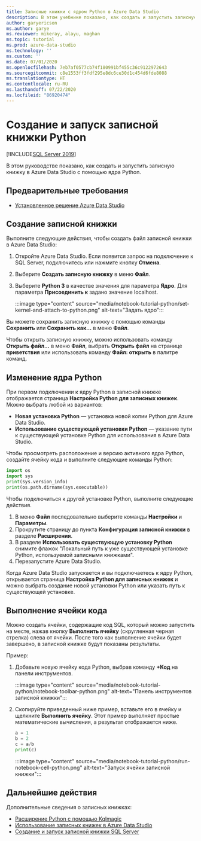 ```yaml
---
title: Записные книжки с ядром Python в Azure Data Studio
description: В этом учебнике показано, как создать и запустить записную книжку Python.
author: garyericson
ms.author: garye
ms.reviewer: mikeray, alayu, maghan
ms.topic: tutorial
ms.prod: azure-data-studio
ms.technology: ''
ms.custom: ''
ms.date: 07/01/2020
ms.openlocfilehash: 7eb7af0577cb74f180991bf455c36c9122972643
ms.sourcegitcommit: c8e1553ff3fdf295e8dc6ce30d1c454d6fde8088
ms.translationtype: HT
ms.contentlocale: ru-RU
ms.lasthandoff: 07/22/2020
ms.locfileid: "86920474"
---
```

# <a name="create-and-run-a-python-notebook"></a>Создание и запуск записной книжки Python

[!INCLUDE[SQL Server 2019](../includes/applies-to-version/sqlserver2019.md)]

В этом руководстве показано, как создать и запустить записную книжку в Azure Data Studio с помощью ядра Python.

## <a name="prerequisites"></a>Предварительные требования

- [Установленное решение Azure Data Studio](download-azure-data-studio.md)

## <a name="create-a-notebook"></a>Создание записной книжки

Выполните следующие действия, чтобы создать файл записной книжки в Azure Data Studio:

1. Откройте Azure Data Studio. Если появится запрос на подключение к SQL Server, подключитесь или нажмите кнопку **Отмена**.

1. Выберите **Создать записную книжку** в меню **Файл**.

1. Выберите **Python 3** в качестве значения для параметра **Ядро**. Для параметра **Присоединить к** задано значение localhost.

   :::image type="content" source="media/notebook-tutorial-python/set-kernel-and-attach-to-python.png" alt-text="Задать ядро":::

Вы можете сохранить записную книжку с помощью команды **Сохранить** или **Сохранить как...** в меню **Файл**. 

Чтобы открыть записную книжку, можно использовать команду **Открыть файл...** в меню **Файл**, выбрать **Открыть файл** на странице **приветствия** или использовать команду **Файл: открыть** в палитре команд.

## <a name="change-the-python-kernel"></a>Изменение ядра Python

При первом подключении к ядру Python в записной книжке отображается страница **Настройка Python для записных книжек**. Можно выбрать любой из вариантов:

- **Новая установка Python** — установка новой копии Python для Azure Data Studio.
- **Использование существующей установки Python** — указание пути к существующей установке Python для использования в Azure Data Studio.

Чтобы просмотреть расположение и версию активного ядра Python, создайте ячейку кода и выполните следующие команды Python:

```python
import os
import sys
print(sys.version_info)
print(os.path.dirname(sys.executable))
```

Чтобы подключиться к другой установке Python, выполните следующие действия.

1. В меню **Файл** последовательно выберите команды **Настройки** и **Параметры**.
1. Прокрутите страницу до пункта **Конфигурация записной книжки** в разделе **Расширения**.
1. В разделе **Использовать существующую установку Python** снимите флажок "Локальный путь к уже существующей установке Python, используемой записными книжками".
1. Перезапустите Azure Data Studio.

Когда Azure Data Studio запускается и вы подключаетесь к ядру Python, открывается страница **Настройка Python для записных книжек** и можно выбрать создание новой установки Python или указать путь к существующей установке.

## <a name="run-a-code-cell"></a>Выполнение ячейки кода

Можно создать ячейки, содержащие код SQL, который можно запустить на месте, нажав кнопку **Выполнить ячейку** (скругленная черная стрелка) слева от ячейки. После того как выполнение ячейки будет завершено, в записной книжке будут показаны результаты.

Пример:

1. Добавьте новую ячейку кода Python, выбрав команду **+Код** на панели инструментов.

   :::image type="content" source="media/notebook-tutorial-python/notebook-toolbar-python.png" alt-text="Панель инструментов записной книжки":::

1. Скопируйте приведенный ниже пример, вставьте его в ячейку и щелкните **Выполнить ячейку**. Этот пример выполняет простые математические вычисления, а результат отображается ниже.

   ```python
   a = 1
   b = 2
   c = a/b
   print(c)
   ```

   :::image type="content" source="media/notebook-tutorial-python/run-notebook-cell-python.png" alt-text="Запуск ячейки записной книжки":::

## <a name="next-steps"></a>Дальнейшие действия

Дополнительные сведения о записных книжках:

- [Расширение Python с помощью Kqlmagic](notebooks-kqlmagic.md)
- [Использование записных книжек в Azure Data Studio](notebooks-guidance.md)
- [Создание и запуск записной книжки SQL Server](notebooks-tutorial-sql-kernel.md)
